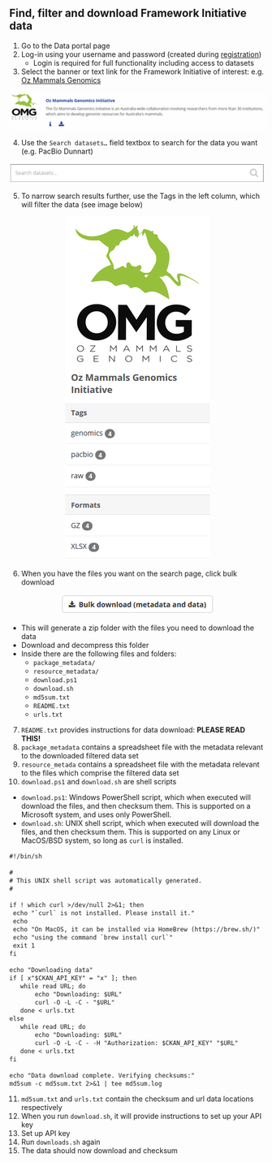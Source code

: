 ## **Find, filter and download Framework Initiative data**

1. Go to the Data portal page
2. Log-in using your username and password (created during [registration](registration_login.md))
     - Login is required for full functionality including access to datasets
3. Select the banner or text link for the Framework Initiative of interest: e.g. [Oz Mammals Genomics](https://ozmammalsgenomics.com/)

![](/omg_banner.png)

4. Use the `Search datasets…` field  textbox to search for the data you want (e.g. PacBio Dunnart)

<p align="center">
<img src="omg_search.png">
</p>

5. To narrow search results further, use the Tags in the left column, which will filter the data (see image below)

<p align="center">
<img src="omg_tags.png">
</p>
     
6. When you have the files you want on the search page, click bulk download

<p align="center">
<img src="omg_download.png">
</p>
     
   - This will generate a zip folder with the files you need to download the data
   - Download and decompress this folder
   - Inside there are the following files and folders:
       - `package_metadata/`
       - `resource_metadata/`
       - `download.ps1`
       - `download.sh`
       - `md5sum.txt`
       - `README.txt`
       - `urls.txt`

7. `README.txt` provides instructions for data download: **PLEASE READ THIS!**
8. `package_metadata` contains a spreadsheet file with the metadata relevant to the downloaded filtered data set
9. `resource_metada` contains a spreadsheet file with the metadata relevant to the files which comprise the filtered data set
10. `download.ps1` and `download.sh` are shell scripts 
   - `download.ps1`: Windows PowerShell script, which when executed will download the files, and then checksum them. This is supported on a Microsoft system, and uses only PowerShell.
   - `download.sh`: UNIX shell script, which when executed will download the files, and then checksum them. This is supported on any Linux or MacOS/BSD system, so long as `curl` is installed.
 
 ```
 #!/bin/sh

#
# This UNIX shell script was automatically generated.
#

if ! which curl >/dev/null 2>&1; then
  echo "`curl` is not installed. Please install it."
  echo
  echo "On MacOS, it can be installed via HomeBrew (https://brew.sh/)"
  echo "using the command `brew install curl`"
  exit 1
fi

echo "Downloading data"
if [ x"$CKAN_API_KEY" = "x" ]; then
    while read URL; do
        echo "Downloading: $URL"
        curl -O -L -C - "$URL"
    done < urls.txt
else
    while read URL; do
        echo "Downloading: $URL"
        curl -O -L -C - -H "Authorization: $CKAN_API_KEY" "$URL"
    done < urls.txt
fi

echo "Data download complete. Verifying checksums:"
md5sum -c md5sum.txt 2>&1 | tee md5sum.log
```

11. `md5sum.txt` and `urls.txt` contain the checksum and url data locations respectively
12. When you run `download.sh`, it will provide instructions to set up your API key
13. Set up API key
14. Run `downloads.sh` again
15. The data should now download and checksum
